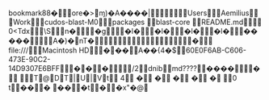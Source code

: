 book    mark    8   8   �        ore �>ɱ)�A    ����|               Users        Aemilius     Work     cudos-blast-M0       packages
     blast-core  	     README.md               0   <   T   d   x        \S           n�          �g          �l�          �l�          �l�          �l�          �   �   �   �   �              A�)�nT�                                                       �     	  file:///     Macintosh HD      ���         A��{4�  $     60E0F6AB-C606-473E-90C2-14D9307E6BFF     �      �     �          /   2     dnib                              md????            ����            �                  T      @  D      T  |      U  |      V  t         4         �         �         �         �         �                0   t      �  �      �          �  �      �  t      �         �  x       "�  @      